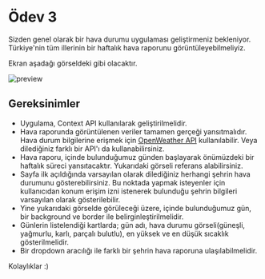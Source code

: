 # Ödev 3

Sizden genel olarak bir hava durumu uygulaması geliştirmeniz bekleniyor. Türkiye'nin tüm illerinin bir haftalık hava raporunu görüntüleyebilmeliyiz.

Ekran aşadağı görseldeki gibi olacaktır.

![preview](https://raw.githubusercontent.com/Kodluyoruz/taskforce/main/react-patika/odev3/figures/preview%20kopyas%C4%B1.jpeg)


## Gereksinimler

- Uygulama, Context API kullanılarak geliştirilmelidir.
- Hava raporunda görüntülenen veriler tamamen gerçeği yansıtmalıdır. Hava durum bilgilerine erişmek için [OpenWeather API](https://openweathermap.org/api) kullanılabilir. Veya dilediğiniz farklı bir API'ı da kullanabilirsiniz.
- Hava raporu, içinde bulunduğumuz günden başlayarak önümüzdeki bir haftalık süreci yansıtacaktır. Yukarıdaki görseli referans alabilirsiniz.
- Sayfa ilk açıldığında varsayılan olarak dilediğiniz herhangi şehrin hava durumunu gösterebilirsiniz. Bu noktada yapmak isteyenler için kullanıcıdan konum erişim izni istenerek bulunduğu şehrin bilgileri varsayılan olarak gösterilebilir.
- Yine yukarıdaki görselde görüleceği üzere, içinde bulunduğumuz gün, bir background ve border ile belirginleştirilmelidir.
- Günlerin listelendiği kartlarda; gün adı, hava durumu görseli(güneşli, yağmurlu, karlı, parçalı bulutlu), en yüksek ve en düşük sıcaklık gösterilmelidir.
- Bir dropdown aracılığı ile farklı bir şehrin hava raporuna ulaşılabilmelidir. 



Kolaylıklar :)
